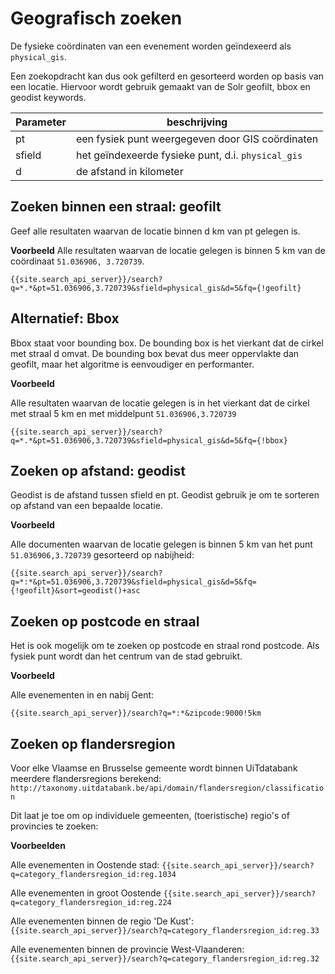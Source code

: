 ---
---

# Geografisch zoeken

De fysieke coördinaten van een evenement worden geïndexeerd als ```physical_gis```.

Een zoekopdracht kan dus ook gefilterd en gesorteerd worden op basis van een locatie. Hiervoor wordt gebruik gemaakt van de Solr geofilt, bbox en geodist keywords.

| Parameter | beschrijving |
| -- | -- |
| pt | een fysiek punt weergegeven door GIS coördinaten  |
| sfield | het geïndexeerde fysieke punt, d.i. ```physical_gis```  |
| d  | de afstand in kilometer |


## Zoeken binnen een straal: geofilt

Geef alle resultaten waarvan de locatie binnen d km van pt gelegen is.

**Voorbeeld**
Alle resultaten waarvan de locatie gelegen is binnen 5 km van de coördinaat ```51.036906, 3.720739```.

```
{{site.search_api_server}}/search?q=*.*&pt=51.036906,3.720739&sfield=physical_gis&d=5&fq={!geofilt}
```

## Alternatief: Bbox

Bbox staat voor bounding box. De bounding box is het vierkant dat de cirkel met straal d omvat. De bounding box bevat dus meer oppervlakte dan geofilt, maar het algoritme is eenvoudiger en performanter.

**Voorbeeld**

Alle resultaten waarvan de locatie gelegen is in het vierkant dat de cirkel met straal 5 km en met middelpunt ```51.036906,3.720739```

```
{{site.search_api_server}}/search?q=*.*&pt=51.036906,3.720739&sfield=physical_gis&d=5&fq={!bbox}
```

## Zoeken op afstand: geodist

Geodist is de afstand tussen sfield en pt. Geodist gebruik je om te sorteren op afstand van een bepaalde locatie.

**Voorbeeld**

Alle documenten waarvan de locatie gelegen is binnen 5 km van het punt ```51.036906,3.720739``` gesorteerd op nabijheid:

```
{{site.search_api_server}}/search?q=*:*&pt=51.036906,3.720739&sfield=physical_gis&d=5&fq={!geofilt}&sort=geodist()+asc
```

## Zoeken op postcode en straal

Het is ook mogelijk om te zoeken op postcode en straal rond postcode. Als fysiek punt wordt dan het centrum van de stad gebruikt.

**Voorbeeld**

Alle evenementen in en nabij Gent:

```
{{site.search_api_server}}/search?q=*:*&zipcode:9000!5km
```

## Zoeken op flandersregion

Voor elke Vlaamse en Brusselse gemeente wordt binnen UiTdatabank meerdere flandersregions berekend:
```http://taxonomy.uitdatabank.be/api/domain/flandersregion/classification```

Dit laat je toe om op individuele gemeenten, (toeristische) regio's of provincies te zoeken:

**Voorbeelden**

Alle evenementen in Oostende stad:
```{{site.search_api_server}}/search?q=category_flandersregion_id:reg.1034```

Alle evenementen in groot Oostende 
```{{site.search_api_server}}/search?q=category_flandersregion_id:reg.224```

Alle evenementen binnen de regio 'De Kust':
```{{site.search_api_server}}/search?q=category_flandersregion_id:reg.33```

Alle evenementen binnen de provincie West-Vlaanderen: 
```{{site.search_api_server}}/search?q=category_flandersregion_id:reg.32```

